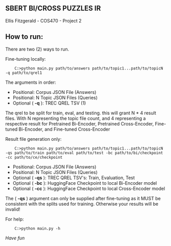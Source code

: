 
SBERT BI/CROSS PUZZLES IR
--
Ellis Fitzgerald - COS470 - Project 2

How to run:
-

There are two (2) ways to run.

Fine-tuning locally:

        C:>python main.py path/to/answers path/to/topic1...path/to/topicN -q path/to/qrel1 

The arguments in order:
- Positional: Corpus JSON File (Answers)
- Positional: N Topic JSON Files (Queries)
- Optional ( **-q** ): TREC QREL TSV (1)

The qrel to be split for train, eval, and testing.
this will grant N * 4 result files. With N representing the topic file count, and 4 representing a respective result for Pretrained Bi-Encoder, Pretrained Cross-Encoder, Fine-tuned Bi-Encoder, and Fine-tuned Cross-Encoder

Result file generation only:

        C:>python main.py path/to/answers path/to/topic1...path/to/topicN -qs path/to/train path/to/eval path/to/test -bc path/to/bi/checkpoint -cc path/to/ce/checkpoint

- Positional: Corpus JSON File (Answers)
- Positional: N Topic JSON Files (Queries)
- Optional ( **-qs** ): TREC QREL TSV's: Train, Evaluation, Test
- Optional ( **-bc** ): HuggingFace Checkpoint to local Bi-Encoder model
- Optional ( **-cc** ): HuggingFace Checkpoint to local Cross-Encoder model

The ( **-qs** ) argument can only be supplied after fine-tuning as it MUST be consistent with the splits used for training. Otherwise your results will be invalid!

For help:
        
        C:>python main.py -h

*Have fun*
